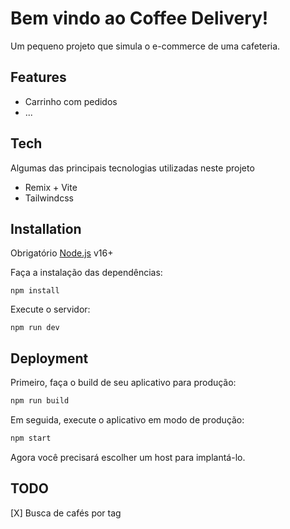 # Bem vindo ao Coffee Delivery!
Um pequeno projeto que simula o e-commerce de uma cafeteria.

## Features
 - Carrinho com pedidos
 - ...

## Tech
Algumas das principais tecnologias utilizadas neste projeto

- Remix + Vite
- Tailwindcss

## Installation
Obrigatório  [Node.js](https://nodejs.org/) v16+

Faça a instalação das dependências:

```shellscript
npm install
```

Execute o servidor:

```shellscript
npm run dev
```

## Deployment
Primeiro, faça o build de seu aplicativo para produção:

```sh
npm run build
```

Em seguida, execute o aplicativo em modo de produção:

```sh
npm start
```

Agora você precisará escolher um host para implantá-lo.



## TODO
[X] Busca de cafés por tag
